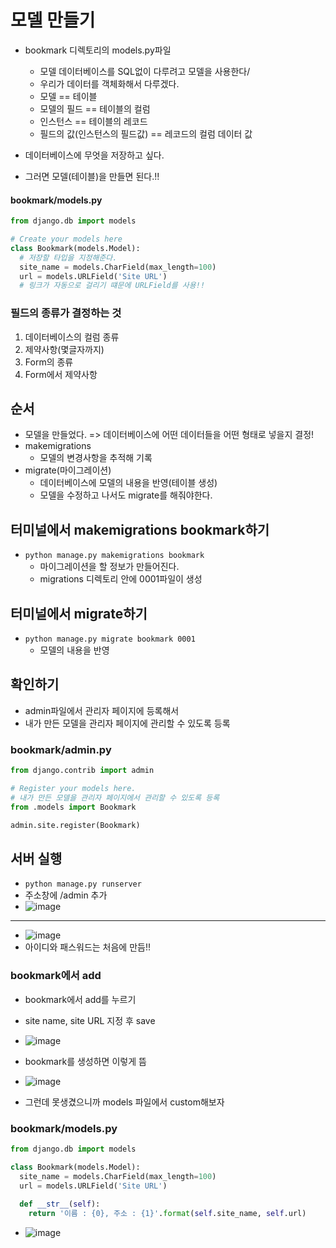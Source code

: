 # 모델 만들기
- bookmark 디렉토리의 models.py파일
  - 모델 데이터베이스를 SQL없이 다루려고 모델을 사용한다/
  - 우리가 데이터를 객체화해서 다루겠다.
  - 모델 == 테이블
  - 모델의 필드 == 테이블의 컬럼
  - 인스턴스 == 테이블의 레코드
  - 필드의 값(인스턴스의 필드값) == 레코드의 컬럼 데이터 값

- 데이터베이스에 무엇을 저장하고 싶다.
- 그러면 모델(테이블)을 만들면 된다.!!

#### bookmark/models.py
```python
from django.db import models

# Create your models here
class Bookmark(models.Model):
  # 저장할 타입을 지정해준다.
  site_name = models.CharField(max_length=100)
  url = models.URLField('Site URL')
  # 링크가 자동으로 걸리기 떄문에 URLField를 사용!!
```
### 필드의 종류가 결정하는 것
1. 데이터베이스의 컬럼 종류
2. 제약사항(몇글자까지)
3. Form의 종류
4. Form에서 제약사항

## 순서
- 모델을 만들었다.
  => 데이터베이스에 어떤 데이터들을 어떤 형태로 넣을지 결정!
- makemigrations
  - 모델의 변경사항을 추적해 기록
- migrate(마이그레이션)
  - 데이터베이스에 모델의 내용을 반영(테이블 생성)
  - 모델을 수정하고 나서도 migrate를 해줘야한다.

## 터미널에서 makemigrations bookmark하기
- `python manage.py makemigrations bookmark`
  - 마이그레이션을 할 정보가 만들어진다.
  - migrations 디렉토리 안에 0001파일이 생성

## 터미널에서 migrate하기
- `python manage.py migrate bookmark 0001`
  - 모델의 내용을 반영

## 확인하기
- admin파일에서 관리자 페이지에 등록해서
- 내가 만든 모델을 관리자 페이지에 관리할 수 있도록 등록
### bookmark/admin.py
```python
from django.contrib import admin

# Register your models here.
# 내가 만든 모델을 관리자 페이지에서 관리할 수 있도록 등록
from .models import Bookmark

admin.site.register(Bookmark)
```

## 서버 실행
- `python manage.py runserver`
- 주소창에 /admin 추가
- ![image](https://user-images.githubusercontent.com/77317312/119252382-e5f76500-bbe6-11eb-96e9-a31b65ee236c.png)
---------------------------
- ![image](https://user-images.githubusercontent.com/77317312/119252391-eee83680-bbe6-11eb-8458-6a9865676484.png)
- 아이디와 패스워드는 처음에 만듬!!

### bookmark에서 add
- bookmark에서 add를 누르기
- site name, site URL 지정 후 save
- ![image](https://user-images.githubusercontent.com/77317312/119252463-61591680-bbe7-11eb-90ad-9c5f920d2a04.png)

- bookmark를 생성하면 이렇게 뜸
- ![image](https://user-images.githubusercontent.com/77317312/119252537-d9274100-bbe7-11eb-9589-2ed3137c6bf6.png)
- 그런데 못생겼으니까 models 파일에서 custom해보자
### bookmark/models.py
```python
from django.db import models

class Bookmark(models.Model):
  site_name = models.CharField(max_length=100)
  url = models.URLField('Site URL')
  
  def __str__(self):
    return '이름 : {0}, 주소 : {1}'.format(self.site_name, self.url)
```
- ![image](https://user-images.githubusercontent.com/77317312/119252706-9c0f7e80-bbe8-11eb-8a07-dfe3a2e35885.png)
